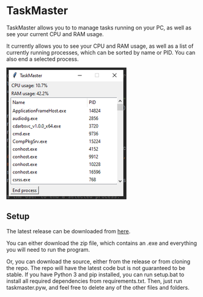 # TaskMaster
TaskMaster allows you to to manage tasks running on your PC, as well as see your current CPU and RAM usage.

It currently allows you to see your CPU and RAM usage, as well as a list of currently running processes, which can be sorted by name or PID. You can also end a selected process.

![image](images/screenshot.png)

## Setup
The latest release can be downloaded from [here](https://github.com/HazNut/TaskMaster/releases/latest).

You can either download the zip file, which contains an .exe and everything you will need to run the program.

Or, you can download the source, either from the release or from cloning the repo. The repo will have the latest code but is not guaranteed to be stable. If you have Python 3 and pip installed, you can run setup.bat to install all required dependencies from requirements.txt. Then, just run taskmaster.pyw, and feel free to delete any of the other files and folders.
